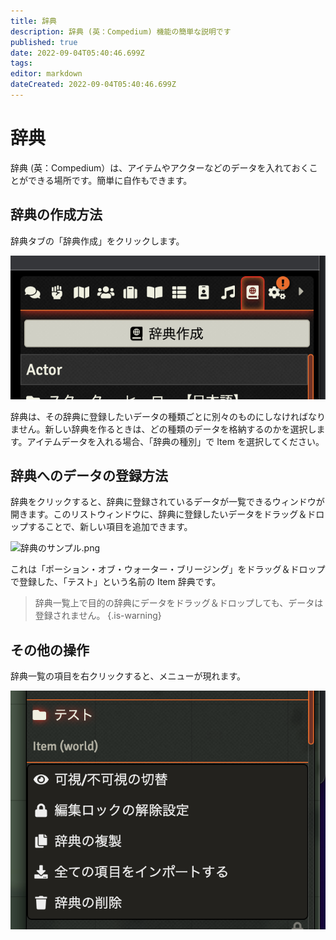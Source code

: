 ```yaml
---
title: 辞典
description: 辞典 (英：Compedium) 機能の簡単な説明です
published: true
date: 2022-09-04T05:40:46.699Z
tags: 
editor: markdown
dateCreated: 2022-09-04T05:40:46.699Z
---
```


# 辞典

辞典 (英：Compedium）は、アイテムやアクターなどのデータを入れておくことができる場所です。簡単に自作もできます。

## 辞典の作成方法

辞典タブの「辞典作成」をクリックします。

![辞典作成.png](/images/japanese-community/辞典作成.png)

辞典は、その辞典に登録したいデータの種類ごとに別々のものにしなければなりません。新しい辞典を作るときは、どの種類のデータを格納するのかを選択します。アイテムデータを入れる場合、「辞典の種別」で Item を選択してください。

## 辞典へのデータの登録方法

辞典をクリックすると、辞典に登録されているデータが一覧できるウィンドウが開きます。このリストウィンドウに、辞典に登録したいデータをドラッグ＆ドロップすることで、新しい項目を追加できます。

![辞典のサンプル.png](/images/japanese-community/辞典のサンプル.png)

これは「ポーション・オブ・ウォーター・ブリージング」をドラッグ＆ドロップで登録した、「テスト」という名前の Item 辞典です。

> 辞典一覧上で目的の辞典にデータをドラッグ＆ドロップしても、データは登録されません。
{.is-warning}

## その他の操作

辞典一覧の項目を右クリックすると、メニューが現れます。

![辞典のメニュー.png](/images/japanese-community/辞典のメニュー.png)